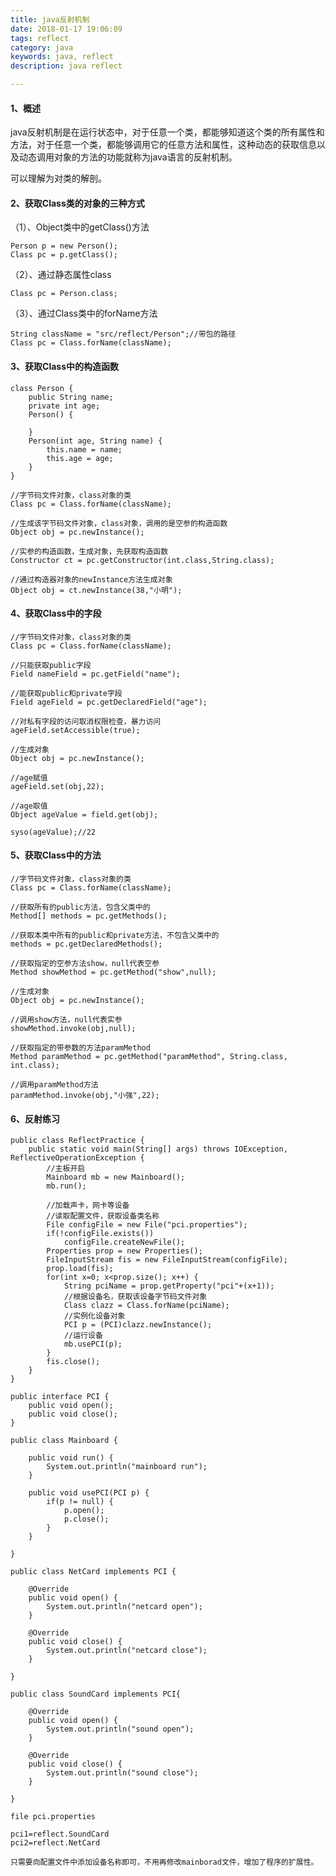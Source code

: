 ```yaml
---
title: java反射机制
date: 2018-01-17 19:06:09
tags: reflect
category: java
keywords: java, reflect
description: java reflect

---
```


#### 1、概述

java反射机制是在运行状态中，对于任意一个类，都能够知道这个类的所有属性和方法，对于任意一个类，都能够调用它的任意方法和属性，这种动态的获取信息以及动态调用对象的方法的功能就称为java语言的反射机制。

可以理解为对类的解剖。

#### 2、获取Class类的对象的三种方式

（1）、Object类中的getClass()方法

	Person p = new Person();
	Class pc = p.getClass();

（2）、通过静态属性class

	Class pc = Person.class;

（3）、通过Class类中的forName方法
	
	String className = "src/reflect/Person";//带包的路径
	Class pc = Class.forName(className);

#### 3、获取Class中的构造函数
	
	class Person {
		public String name;
		private int age;
		Person() {
			
		}
		Person(int age, String name) {
			this.name = name;
			this.age = age;
		}
	}

	//字节码文件对象，class对象的类
	Class pc = Class.forName(className);
	
	//生成该字节码文件对象，class对象，调用的是空参的构造函数
	Object obj = pc.newInstance();

	//实参的构造函数，生成对象，先获取构造函数
	Constructor ct = pc.getConstructor(int.class,String.class);
	
	//通过构造器对象的newInstance方法生成对象
	Object obj = ct.newInstance(38,"小明");

#### 4、获取Class中的字段

	//字节码文件对象，class对象的类
	Class pc = Class.forName(className);
	
	//只能获取public字段
	Field nameField = pc.getField("name");
	
	//能获取public和private字段
	Field ageField = pc.getDeclaredField("age");
	
	//对私有字段的访问取消权限检查，暴力访问
	ageField.setAccessible(true);
	
	//生成对象
	Object obj = pc.newInstance();
	
	//age赋值
	ageField.set(obj,22);
	
	//age取值
	Object ageValue = field.get(obj);

	syso(ageValue);//22

#### 5、获取Class中的方法

	//字节码文件对象，class对象的类
	Class pc = Class.forName(className);

	//获取所有的public方法，包含父类中的
	Method[] methods = pc.getMethods();
	
	//获取本类中所有的public和private方法，不包含父类中的
	methods = pc.getDeclaredMethods();
	
	//获取指定的空参方法show，null代表空参
	Method showMethod = pc.getMethod("show",null);
	
	//生成对象
	Object obj = pc.newInstance();
	
	//调用show方法，null代表实参
	showMethod.invoke(obj,null);
	
	//获取指定的带参数的方法paramMethod
	Method paramMethod = pc.getMethod("paramMethod", String.class, int.class);
	
	//调用paramMethod方法
	paramMethod.invoke(obj,"小强",22);
	
#### 6、反射练习


	public class ReflectPractice {
		public static void main(String[] args) throws IOException, ReflectiveOperationException {
			//主板开启
			Mainboard mb = new Mainboard();
			mb.run();
			
			//加载声卡，网卡等设备
			//读取配置文件，获取设备类名称
			File configFile = new File("pci.properties");
			if(!configFile.exists())
				configFile.createNewFile();
			Properties prop = new Properties();
			FileInputStream fis = new FileInputStream(configFile);
			prop.load(fis);
			for(int x=0; x<prop.size(); x++) {
				String pciName = prop.getProperty("pci"+(x+1));
				//根据设备名，获取该设备字节码文件对象
				Class clazz = Class.forName(pciName);
				//实例化设备对象
				PCI p = (PCI)clazz.newInstance();
				//运行设备
				mb.usePCI(p);
			}
			fis.close();
		}
	}
	
	public interface PCI {
		public void open();
		public void close();
	}	
	
	public class Mainboard {
	
		public void run() {
			System.out.println("mainboard run");
		}
		
		public void usePCI(PCI p) {
			if(p != null) {			
				p.open();
				p.close();
			}
		}
	
	}
	
	public class NetCard implements PCI {

		@Override
		public void open() {
			System.out.println("netcard open");
		}
	
		@Override
		public void close() {
			System.out.println("netcard close");
		}
	
	}
	
	public class SoundCard implements PCI{

		@Override
		public void open() {
			System.out.println("sound open");
		}
	
		@Override
		public void close() {
			System.out.println("sound close");
		}
	
	}
	
	file pci.properties
	
	pci1=reflect.SoundCard
	pci2=reflect.NetCard
	
	只需要向配置文件中添加设备名称即可，不用再修改mainborad文件，增加了程序的扩展性。
	
	